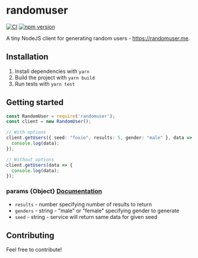 # randomuser

[![CI](https://github.com/cascadiacollections/randomuser/actions/workflows/node.js.yml/badge.svg)](https://github.com/cascadiacollections/randomuser/actions/workflows/node.js.yml)
[![npm version](https://img.shields.io/npm/v/randomuser.svg?style=flat-square)](https://www.npmjs.com/package/randomuser)

A tiny NodeJS client for generating random users - https://randomuser.me.

## Installation

1. Install dependencies with `yarn`
1. Build the project with `yarn build`
1. Run tests with `yarn test`

## Getting started

```typescript
const RandomUser = require('randomuser');
const client = new RandomUser();

// With options
client.getUsers({ seed: "foxie", results: 5, gender: "male" }, data => {
  console.log(data);
});

// Without options
client.getUsers(data => {
  console.log(data);
});
```

### params {Object} [Documentation](https://randomuser.me/)

* `results` - number specifying number of results to return
* `genders` - string - "male" or "female" specifying gender to generate
* `seed` - string - service will return same data for given seed

## Contributing

Feel free to contribute!
